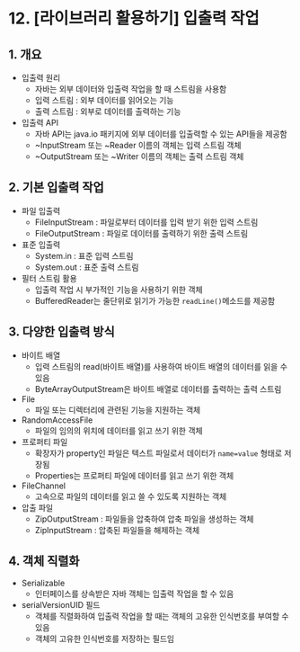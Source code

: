 # 12. [라이브러리 활용하기] 입출력 작업

## 1. 개요

- 입출력 원리
  - 자바는 외부 데이터와 입출력 작업을 할 때 스트림을 사용함
  - 입력 스트림 : 외부 데이터를 읽어오는 기능
  - 출력 스트림 :  외부로 데이터를 출력하는 기능
- 입출력 API
  - 자바 API는 java.io 패키지에 외부 데이터를 입출력할 수 있는 API들을 제공함
  - ~InputStream 또는 ~Reader 이름의 객체는 입력 스트림 객체
  - ~OutputStream 또는 ~Writer 이름의 객체는 출력 스트림 객체

## 2. 기본 입출력 작업

- 파일 입출력
  - FileInputStream : 파일로부터 데이터를 입력 받기 위한  입력 스트림
  - FileOutputStream : 파일로 데이터를 출력하기 위한 출력 스트림
- 표준 입출력
  - System.in : 표준 입력 스트림
  - System.out : 표준 출력 스트림
- 필터 스트림 활용
  - 입출력 작업 시 부가적인 기능을 사용하기 위한 객체
  - BufferedReader는 줄단위로 읽기가 가능한 ``readLine()``메소드를 제공함

## 3. 다양한 입출력 방식

- 바이트 배열
  - 입력 스트림의 read(바이트 배열)를 사용하여 바이트 배열의  데이터를 읽을 수 있음
  - ByteArrayOutputStream은 바이트 배열로 데이터를 출력하는 출력 스트림
- File
  - 파일 또는 디렉터리에 관련된 기능을 지원하는 객체
- RandomAccessFile
  - 파일의 임의의 위치에 데이터를 읽고 쓰기 위한 객체
- 프로퍼티 파일
  - 확장자가 property인 파일은 텍스트 파일로서 데이터가 ``name=value`` 형태로 저장됨
  - Properties는 프로퍼티 파일에 데이터를 읽고 쓰기 위한 객체
- FileChannel
  - 고속으로 파일의 데이터를 읽고 쓸 수 있도록 지원하는 객체
- 압출 파일
  - ZipOutputStream : 파일들을 압축하여 압축 파일을 생성하는 객체
  - ZipInputStream : 압축된 파일들을 해제하는 객체

## 4. 객체 직렬화

- Serializable
  - 인터페이스를 상속받은 자바 객체는 입출력 작업을 할 수 있음
- serialVersionUID 필드
  - 객체를 직렬화하여 입출력 작업을 할 때는 객체의  고유한 인식번호를 부여할 수 있음
  - 객체의 고유한 인식번호를 저장하는 필드임